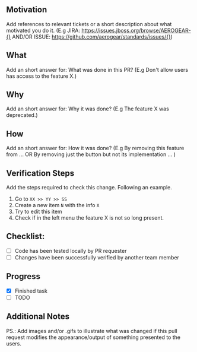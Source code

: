 ## Motivation
Add references to relevant tickets or a short description about what motivated you do it. (E.g JIRA: https://issues.jboss.org/browse/AEROGEAR-{} AND/OR ISSUE: https://github.com/aerogear/standards/issues/{}) 

## What
Add an short answer for: What was done in this PR? (E.g Don't allow users has access to the feature X.)

## Why
Add an short answer for: Why it was done? (E.g The feature X was deprecated.)

## How
Add an short answer for: How it was done? (E.g By removing this feature from ... OR By removing just the button but not its implementation ... ) 

## Verification Steps
Add the steps required to check this change. Following an example.
 
1. Go to `XX >> YY >> SS`
2. Create a new item `N` with the info `X`
3. Try to edit this item 
4. Check if in the left menu the feature X is not so long present.

## Checklist:

- [ ] Code has been tested locally by PR requester
- [ ] Changes have been successfully verified by another team member 

## Progress

- [x] Finished task
- [ ] TODO

## Additional Notes

PS.: Add images and/or .gifs to illustrate what was changed if this pull request modifies the appearance/output of something presented to the users. 
 

